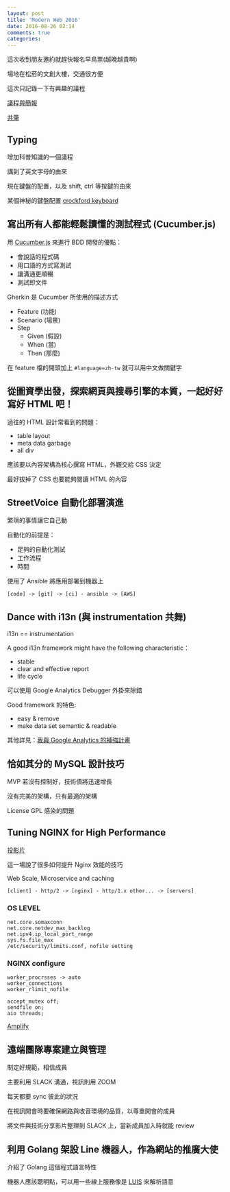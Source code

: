```yaml
---
layout: post
title: 'Modern Web 2016'
date: 2016-08-26 02:14
comments: true
categories: 
---
```

這次收到朋友邀約就趕快報名早鳥票(越晚越貴啊)
  
場地在松菸的文創大樓，交通很方便

這次只記錄一下有興趣的議程

<!--more-->

[議程與簡報](http://modernweb.tw/agenda.html#content)

[共筆](https://hackpad.com/ep/pad/static/xzpftpuQASz)

## Typing

增加科普知識的一個議程

講到了英文字母的由來

現在鍵盤的配置，以及 shift, ctrl 等按鍵的由來

某個神秘的鍵盤配置 [crockford keyboard](http://jslegers.github.io/crockfordkeyboard/)

## 寫出所有人都能輕鬆讀懂的測試程式 (Cucumber.js)

用 [Cucumber.js](https://github.com/cucumber/cucumber-js) 來進行 BDD 開發的優點：

- 會說話的程式碼
- 用口語的方式寫測試
- 讓溝通更順暢
- 測試即文件

Gherkin 是 Cucumber 所使用的描述方式
- Feature (功能)
- Scenario (場景)
- Step
    - Given (假設)
    - When (當)
    - Then (那麼)

在 feature 檔的開頭加上 `#language=zh-tw` 就可以用中文做關鍵字

## 從圖資學出發，探索網頁與搜尋引擎的本質，一起好好寫好 HTML 吧！ 

過往的 HTML 設計常看到的問題：
- table layout
- meta data garbage
- all div

應該要以內容架構為核心撰寫 HTML，外觀交給 CSS 決定

最好拔掉了 CSS 也要能夠閱讀 HTML 的內容

## StreetVoice 自動化部署演進

繁瑣的事情讓它自己動

自動化的前提是：
- 足夠的自動化測試
- 工作流程
- 時間

使用了 Ansible 將應用部署到機器上

```
[code] -> [git] -> [ci] - ansible -> [AWS]
```

## Dance with i13n (與 instrumentation 共舞)

i13n == instrumentation

A good i13n framework might have the following characteristic：
- stable
- clear and effective report
- life cycle

可以使用 Google Analytics Debugger 外掛來除錯

Good framework 的特色:
- easy & remove
- make data set semantic & readable

其他詳見：[我與 Google Analytics 的補強計畫](https://www.facebook.com/notes/paul-li/%E6%88%91%E8%88%87-google-analytics-%E7%9A%84%E8%A3%9C%E5%BC%B7%E8%A8%88%E7%95%AB/10153833718602211)

## 恰如其分的 MySQL 設計技巧

MVP 若沒有控制好，技術債將迅速增長

沒有完美的架構，只有最適的架構

License GPL 感染的問題

## Tuning NGINX for High Performance

[投影片](https://shadrin.org/talks/)

這一場說了很多如何提升 Nginx 效能的技巧

Web Scale, Microservice and caching

```
[client] - http/2 -> [nginx] - http/1.x other... -> [servers]
```

### OS LEVEL
```
net.core.somaxconn
net.core.netdev_max_backlog
net.ipv4.ip_local_port_range
sys.fs.file_max
/etc/security/limits.conf, nofile setting
```

### NGINX configure
```
worker_procrsses -> auto
worker_connections
worker_rlimit_nofile

accept_mutex off;
sendfile on;
aio threads;
```

[Amplify](https://www.nginx.com/amplify/)


## 遠端團隊專案建立與管理

制定好規範，相信成員

主要利用 SLACK 溝通，視訊則用 ZOOM

每天都要 sync 彼此的狀況

在視訊開會時要確保網路與收音環境的品質，以尊重開會的成員

將文件與技術分享影片整理到 SLACK 上，當新成員加入時就能 review


## 利用 Golang 架設 Line 機器人，作為網站的推廣大使

介紹了 Golang 這個程式語言特性

機器人應該聰明點，可以用一些線上服務像是 [LUIS](https://www.luis.ai/) 來解析語意

